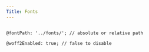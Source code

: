 ```yaml
---
Title: Fonts
---
```


<pre class="language-less">
<code>
@fontPath: '../fonts/'; // absolute or relative path

@woff2Enabled: true; // false to disable
</code>
</pre>
